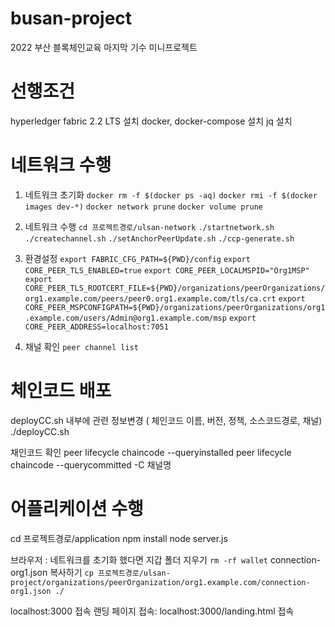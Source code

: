 # busan-project

2022 부산 블록체인교육 마지막 기수 미니프로젝트

# 선행조건
  hyperledger fabric 2.2 LTS 설치
  docker, docker-compose 설치
  jq 설치

# 네트워크 수행
  1. 네트워크 초기화 
    `docker rm -f $(docker ps -aq)`
    `docker rmi -f $(docker images dev-*)`
    `docker network prune`
    `docker volume prune`

  2. 네트워크 수행
    `cd 프로젝트경로/ulsan-network`
    `./startnetwork.sh`
    `./createchannel.sh`
    `./setAnchorPeerUpdate.sh`
    `./ccp-generate.sh`

  3. 환경설정
    `export FABRIC_CFG_PATH=${PWD}/config`
    `export CORE_PEER_TLS_ENABLED=true`
    `export CORE_PEER_LOCALMSPID="Org1MSP"`
    `export CORE_PEER_TLS_ROOTCERT_FILE=${PWD}/organizations/peerOrganizations/org1.example.com/peers/peer0.org1.example.com/tls/ca.crt`
    `export CORE_PEER_MSPCONFIGPATH=${PWD}/organizations/peerOrganizations/org1.example.com/users/Admin@org1.example.com/msp`
    `export CORE_PEER_ADDRESS=localhost:7051`

  4. 채널 확인
    `peer channel list`

# 체인코드 배포
  deployCC.sh 내부에 관련 정보변경 ( 체인코드 이름, 버전, 정책, 소스코드경로, 채널)
  ./deployCC.sh

채인코드 확인
  peer lifecycle chaincode --queryinstalled
  peer lifecycle chaincode --querycommitted -C 채널명

# 어플리케이션 수행
  cd 프로젝트경로/application
  npm install
  node server.js

  브라우저 : 
  네트워크를 초기화 했다면 
  지갑 폴더 지우기
    `rm -rf wallet`
    connection-org1.json 복사하기
    `cp 프로젝트경로/ulsan-project/organizations/peerOrganization/org1.example.com/connection-org1.json ./`

  localhost:3000 접속
  랜딩 페이지 접속: localhost:3000/landing.html 접속
